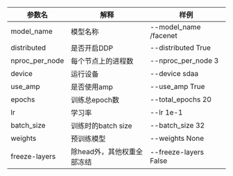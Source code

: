 
参数名 | 解释 | 样例
-----------------|-----------------|-----------------
model_name | 模型名称 | --model_name /facenet
distributed | 是否开启DDP| --distributed True
nproc_per_node | 每个节点上的进程数| --nproc_per_node 3
device | 运行设备 | --device sdaa
use_amp | 是否使用amp | --use_amp True
epochs| 训练总epoch数 |--total_epochs 20
lr| 学习率 |--lr 1e-1
batch_size| 训练时的batch size |--batch_size 32
weights| 预训练模型 |--weights None
freeze-layers| 除head外，其他权重全部冻结 |--freeze-layers False